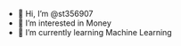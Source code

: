 - 👋 Hi, I’m @st356907
- 👀 I’m interested in Money
- 🌱 I’m currently learning Machine Learning


<!---
st356907/st356907 is a ✨ special ✨ repository because its `README.md` (this file) appears on your GitHub profile.
You can click the Preview link to take a look at your changes.
--->

